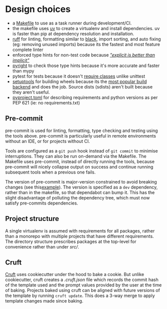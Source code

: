 # Design choices

- a [Makefile]({{cookiecutter.repo_name}}/Makefile) to use as a task runner during development/CI.
- the makefile uses [uv](https://github.com/astral-sh/uv) to create a virtualenv and install dependencies. uv is faster than pip at dependency resolution and installation.
- [ruff](https://github.com/charliermarsh/ruff) for linting, formatting similar to [black](https://docs.astral.sh/ruff/faq/#how-does-ruffs-formatter-compare-to-black), import sorting, and auto fixing (eg: removing unused imports) because its the fastest and most feature complete linter
- enforced type hints for non-test code because [_"explicit is better than implicit"_](https://www.python.org/dev/peps/pep-0020/)
- [pyright](https://github.com/tekumara/notes/blob/main/pyright.md) to check those type hints because it's more accurate and faster than mypy
- pytest for tests because it doesn't [require classes](https://www.youtube.com/watch?v=o9pEzgHorH0) unlike unittest
- [setuptools](https://setuptools.pypa.io/en/latest/userguide/index.html) for building wheels because its the [most popular build backend](https://venthur.de/2024-01-26-build-backends.html) and does the job. Source dists (sdists) aren't built because they aren't useful.
- [pyproject.toml]({{cookiecutter.repo_name}}/pyproject.toml) for describing requirements and python versions as per PEP 621 (ie: no requirements.txt)

## Pre-commit

pre-commit is used for linting, formatting, type checking and testing using the tools above. pre-commit is particularly useful in remote environments without an IDE, or for projects without CI.

Tools are configured as a `git push` hook instead of `git commit` to minimise interruptions. They can also be run on-demand via the Makefile. The Makefile uses pre-commit, instead of directly running the tools, because pre-commit will nicely collapse output on success and continue running subsequent tools when a previous one fails.

The version of pre-commit is major-version constrained to avoid breaking changes (see this[example](https://github.com/tekumara/fakesnow/pull/147/files)). The version is specified as a `dev` dependency, rather than in the makefile, so that dependabot can bump it. This has the slight disadvantage of polluting the dependency tree, which must now satisfy pre-commits dependencies.

## Project structure

A single virtualenv is assumed with requirements for all packages, rather than a monorepo with multiple projects that have different requirements.
The directory structure prescribes packages at the top-level for convenience rather than under _src/_.

## Cruft

[Cruft](https://github.com/cruft/cruft) uses cookiecutter under the hood to bake a cookie. But unlike cookiecutter, cruft creates a _.cruft.json_ file which records the commit hash of the template used and the prompt values provided by the user at the time of baking. Projects baked using cruft can be aligned with future versions of the template by running `cruft update`. This does a 3-way merge to apply template changes made since baking.
